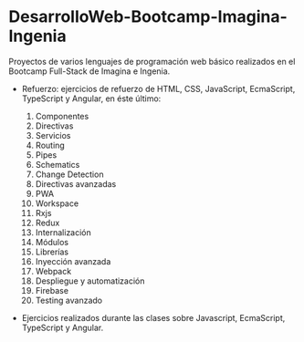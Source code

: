 # DesarrolloWeb-Bootcamp-Imagina-Ingenia

Proyectos de varios lenguajes de programación web básico realizados en el Bootcamp Full-Stack de Imagina e Ingenia. 

- Refuerzo: ejercicios de refuerzo de HTML, CSS, JavaScript, EcmaScript, TypeScript y Angular, en éste último:

  1. Componentes
  2. Directivas
  3. Servicios
  4. Routing
  5. Pipes
  6. Schematics
  7. Change Detection
  8. Directivas avanzadas
  9. PWA
  10. Workspace
  11. Rxjs
  12. Redux
  13. Internalización
  14. Módulos
  15. Librerías
  16. Inyección avanzada
  17. Webpack
  18. Despliegue y automatización
  19. Firebase
  20. Testing avanzado
 
    
- Ejercicios realizados durante las clases sobre Javascript, EcmaScript, TypeScript y Angular.
